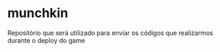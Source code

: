 # munchkin
Repositório que será utilizado para enviar os códigos que realizarmos durante o deploy do game 
